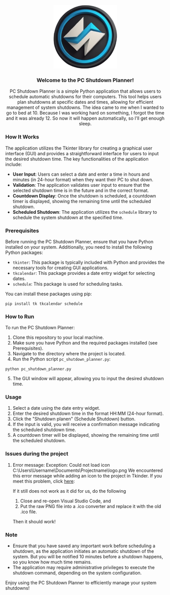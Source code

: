 <p align="center">
  <a href="https://github.com/olivierluethy/PC-Shutdown-Planner">
    <img src="assets/logo.png" alt="Logo" width="200" height="200">
  </a>

  <h3 align="center">Welcome to the <strong>PC Shutdown Planner!</strong></h3>
  <p align="center">
    PC Shutdown Planner is a simple Python application that allows users to schedule automatic shutdowns for their computers. This tool helps users plan shutdowns at specific dates and times, allowing for efficient management of system shutdowns.
    The idea came to me when I wanted to go to bed at 10. Because I was working hard on something, I forgot the time and it was already 12. So now it will happen automatically, so I'll get enough sleep.
  </p>
</p>

### How It Works

The application utilizes the Tkinter library for creating a graphical user interface (GUI) and provides a straightforward interface for users to input the desired shutdown time. The key functionalities of the application include:

- **User Input**: Users can select a date and enter a time in hours and minutes (in 24-hour format) when they want their PC to shut down.
- **Validation**: The application validates user input to ensure that the selected shutdown time is in the future and in the correct format.
- **Countdown Display**: Once the shutdown is scheduled, a countdown timer is displayed, showing the remaining time until the scheduled shutdown.
- **Scheduled Shutdown**: The application utilizes the `schedule` library to schedule the system shutdown at the specified time.

### Prerequisites

Before running the PC Shutdown Planner, ensure that you have Python installed on your system. Additionally, you need to install the following Python packages:

- `tkinter`: This package is typically included with Python and provides the necessary tools for creating GUI applications.
- `tkcalendar`: This package provides a date entry widget for selecting dates.
- `schedule`: This package is used for scheduling tasks.

You can install these packages using pip:

```
pip install tk tkcalendar schedule
```

### How to Run

To run the PC Shutdown Planner:

1. Clone this repository to your local machine.
2. Make sure you have Python and the required packages installed (see Prerequisites).
3. Navigate to the directory where the project is located.
4. Run the Python script `pc_shutdown_planner.py`:

```
python pc_shutdown_planner.py
```

5. The GUI window will appear, allowing you to input the desired shutdown time.

### Usage

1. Select a date using the date entry widget.
2. Enter the desired shutdown time in the format HH:MM (24-hour format).
3. Click the "Shutdown planen" (Schedule Shutdown) button.
4. If the input is valid, you will receive a confirmation message indicating the scheduled shutdown time.
5. A countdown timer will be displayed, showing the remaining time until the scheduled shutdown.

### Issues during the project
1. Error message: Exception: Could not load icon C:\Users\Username\Documents\Projectname\logo.png
   We encountered this error message while adding an icon to the project in Tkinder. If you meet this problem, click [here](https://stackoverflow.com/questions/64601038/could-not-load-icon-plyer-library):

   If it still does not work as it did for us, do the following
   1. Close and re-open Visual Studio Code, and
   2. Put the raw PNG file into a .ico converter and replace it with the old .ico file.
  
   Then it should work!

### Note

- Ensure that you have saved any important work before scheduling a shutdown, as the application initiates an automatic shutdown of the system. But you will be notified 10 minutes before a shutdown happens, so you know how much time remains.
- The application may require administrative privileges to execute the shutdown command, depending on the system configuration.

Enjoy using the PC Shutdown Planner to efficiently manage your system shutdowns!
